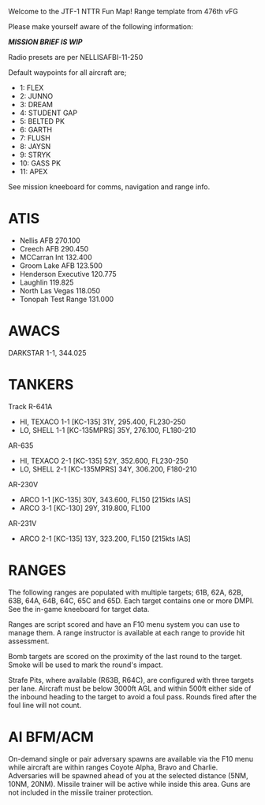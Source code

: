 Welcome to the JTF-1 NTTR Fun Map!
Range template from 476th vFG

Please make yourself aware of the following information:

***MISSION BRIEF IS WIP***

Radio presets are per NELLISAFBI-11-250

Default waypoints for all aircraft are;

- 1: FLEX
- 2: JUNNO
- 3: DREAM
- 4: STUDENT GAP
- 5: BELTED PK
- 6: GARTH
- 7: FLUSH
- 8: JAYSN
- 9: STRYK
- 10: GASS PK
- 11: APEX

See mission kneeboard for comms, navigation and range info.

ATIS
====

- Nellis AFB 270.100
- Creech AFB 290.450
- MCCarran Int 132.400
- Groom Lake AFB 123.500
- Henderson Executive 120.775
- Laughlin 119.825
- North Las Vegas 118.050
- Tonopah Test Range 131.000 

AWACS
=====

DARKSTAR 1-1, 344.025

TANKERS
=======

Track R-641A
- HI, TEXACO 1-1 [KC-135] 31Y, 295.400, FL230-250
- LO, SHELL 1-1 [KC-135MPRS] 35Y, 276.100, FL180-210

AR-635 
- HI, TEXACO 2-1 [KC-135] 52Y, 352.600, FL230-250
- LO, SHELL 2-1 [KC-135MPRS] 34Y, 306.200, F180-210

AR-230V
- ARCO 1-1 [KC-135] 30Y, 343.600, FL150 [215kts IAS]
- ARCO 3-1 [KC-130] 29Y, 319.800, FL100

AR-231V
- ARCO 2-1 [KC-135] 13Y, 323.200, FL150 [215kts IAS]
 
RANGES
======

The following ranges are populated with multiple targets; 61B, 62A, 62B, 63B, 64A, 64B, 64C, 65C and 65D. Each target contains one or more DMPI. See the in-game kneeboard for target data.

Ranges are script scored and have an F10 menu system you can use to manage them. A range instructor is available at each range to provide hit assessment. 

Bomb targets are scored on the proximity of the last round to the target. Smoke will be used to mark the round's impact.

Strafe Pits, where available (R63B, R64C), are configured with three targets per lane. Aircraft must be below 3000ft AGL and within 500ft either side of the inbound heading to the target to avoid a foul pass. Rounds fired after the foul line will not count.

AI BFM/ACM
==========

On-demand single or pair adversary spawns are available via the F10 menu while aircraft are within ranges Coyote Alpha, Bravo and Charlie. Adversaries will be spawned ahead of you at the selected distance (5NM, 10NM, 20NM). Missile trainer will be active while inside this area. Guns are not included in the missile trainer protection. 